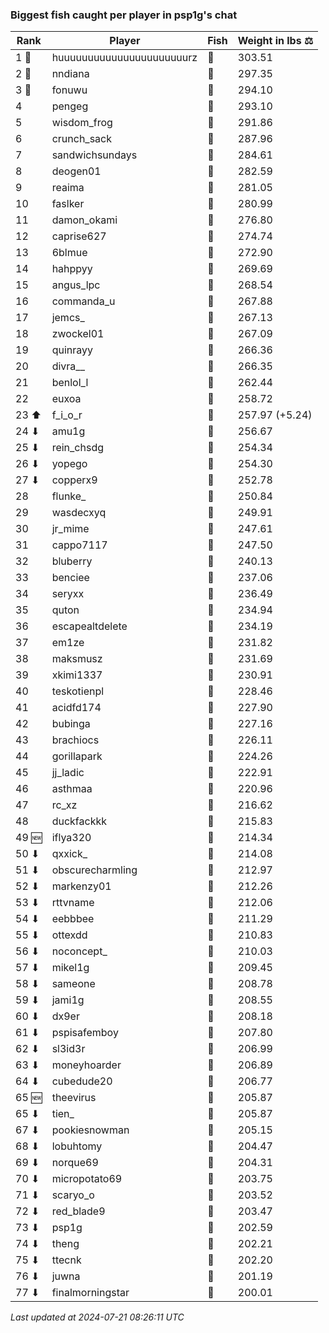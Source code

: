 ### Biggest fish caught per player in psp1g's chat
| Rank | Player | Fish | Weight in lbs ⚖️ |
|------|--------|-----------|---------|
| 1 🥇  | huuuuuuuuuuuuuuuuuuuuuurz | 🐳 | 303.51 |
| 2 🥈  | nndiana | 🐳 | 297.35 |
| 3 🥉  | fonuwu | 🐳 | 294.10 |
| 4  | pengeg | 🐳 | 293.10 |
| 5  | wisdom_frog | 🐳 | 291.86 |
| 6  | crunch_sack | 🐳 | 287.96 |
| 7  | sandwichsundays | 🐉 | 284.61 |
| 8  | deogen01 | 🐳 | 282.59 |
| 9  | reaima | 🐳 | 281.05 |
| 10  | faslker | 🐳 | 280.99 |
| 11  | damon_okami | 🐉 | 276.80 |
| 12  | caprise627 | 🐳 | 274.74 |
| 13  | 6blmue | 🐳 | 272.90 |
| 14  | hahppyy | 🐉 | 269.69 |
| 15  | angus_lpc | 🐉 | 268.54 |
| 16  | commanda_u | 🐉 | 267.88 |
| 17  | jemcs_ | 🐳 | 267.13 |
| 18  | zwockel01 | 🐳 | 267.09 |
| 19  | quinrayy | 🦕 | 266.36 |
| 20  | divra__ | 🐍 | 266.35 |
| 21  | benlol_l | 🦕 | 262.44 |
| 22  | euxoa | 🦑 | 258.72 |
| 23 ⬆ | f_i_o_r | 🐳 | 257.97 (+5.24) |
| 24 ⬇ | amu1g | 🦕 | 256.67 |
| 25 ⬇ | rein_chsdg | 🐳 | 254.34 |
| 26 ⬇ | yopego | 🐢 | 254.30 |
| 27 ⬇ | copperx9 | 🦕 | 252.78 |
| 28  | flunke_ | 🐳 | 250.84 |
| 29  | wasdecxyq | 🐳 | 249.91 |
| 30  | jr_mime | 🐢 | 247.61 |
| 31  | cappo7117 | 🐉 | 247.50 |
| 32  | bluberry | 🦕 | 240.13 |
| 33  | benciee | 🐉 | 237.06 |
| 34  | seryxx | 🐳 | 236.49 |
| 35  | quton | 🐳 | 234.94 |
| 36  | escapealtdelete | 🐉 | 234.19 |
| 37  | em1ze | 🦕 | 231.82 |
| 38  | maksmusz | 🦕 | 231.69 |
| 39  | xkimi1337 | 🦕 | 230.91 |
| 40  | teskotienpl | 🐳 | 228.46 |
| 41  | acidfd174 | 🐍 | 227.90 |
| 42  | bubinga | 🐉 | 227.16 |
| 43  | brachiocs | 🐉 | 226.11 |
| 44  | gorillapark | 🦕 | 224.26 |
| 45  | jj_ladic | 🐳 | 222.91 |
| 46  | asthmaa | 🐉 | 220.96 |
| 47  | rc_xz | 🐳 | 216.62 |
| 48  | duckfackkk | 🐳 | 215.83 |
| 49 🆕 | iflya320 | 🐳 | 214.34 |
| 50 ⬇ | qxxick_ | 🐉 | 214.08 |
| 51 ⬇ | obscurecharmling | 🦈 | 212.97 |
| 52 ⬇ | markenzy01 | 🦈 | 212.26 |
| 53 ⬇ | rttvname | 🐳 | 212.06 |
| 54 ⬇ | eebbbee | 🦕 | 211.29 |
| 55 ⬇ | ottexdd | 🐉 | 210.83 |
| 56 ⬇ | noconcept_ | 🐉 | 210.03 |
| 57 ⬇ | mikel1g | 🐳 | 209.45 |
| 58 ⬇ | sameone | 🐳 | 208.78 |
| 59 ⬇ | jami1g | 🦈 | 208.55 |
| 60 ⬇ | dx9er | 🐉 | 208.18 |
| 61 ⬇ | pspisafemboy | 🐳 | 207.80 |
| 62 ⬇ | sl3id3r | 🐳 | 206.99 |
| 63 ⬇ | moneyhoarder | 🦈 | 206.89 |
| 64 ⬇ | cubedude20 | 🐉 | 206.77 |
| 65 🆕 | theevirus | 🐢 | 205.87 |
| 65 ⬇ | tien_ | 🐳 | 205.87 |
| 67 ⬇ | pookiesnowman | 🐳 | 205.15 |
| 68 ⬇ | lobuhtomy | 🐳 | 204.47 |
| 69 ⬇ | norque69 | 🦈 | 204.31 |
| 70 ⬇ | micropotato69 | 🦈 | 203.75 |
| 71 ⬇ | scaryo_o | 🦕 | 203.52 |
| 72 ⬇ | red_blade9 | 🦈 | 203.47 |
| 73 ⬇ | psp1g | 🦈 | 202.59 |
| 74 ⬇ | theng | 🦈 | 202.21 |
| 75 ⬇ | ttecnk | 🐉 | 202.20 |
| 76 ⬇ | juwna | 🐳 | 201.19 |
| 77 ⬇ | finalmorningstar | 🐳 | 200.01 |

_Last updated at 2024-07-21 08:26:11 UTC_